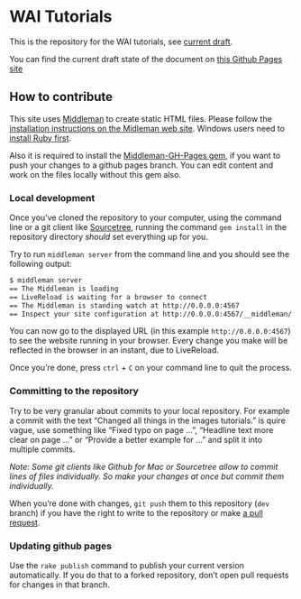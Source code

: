 # WAI Tutorials

This is the repository for the WAI tutorials, see [current draft][LivePage].

You can find the current draft state of the document on [this Github Pages site][GHPage]

## How to contribute

This site uses [Middleman][] to create static HTML files. Please follow the [installation instructions on the Midleman web site][MMInst]. Windows users need to [install Ruby first][WinRuby].

Also it is required to install the [Middleman-GH-Pages gem][MMGHP], if you want to push your changes to a github pages branch. You can edit content and work on the files locally without this gem also.

### Local development

Once you’ve cloned the repository to your computer, using the command line or a git client like [Sourcetree][], running the command `gem install` in the repository directory _should_ set everything up for you.

Try to run `middleman server` from the command line and you should see the following output:

```bash
$ middleman server
== The Middleman is loading
== LiveReload is waiting for a browser to connect
== The Middleman is standing watch at http://0.0.0.0:4567
== Inspect your site configuration at http://0.0.0.0:4567/__middleman/
```

You can now go to the displayed URL (in this example `http://0.0.0.0:4567`) to see the website running in your browser. Every change you make will be reflected in the browser in an instant, due to LiveReload.

Once you’re done, press `ctrl` + `C` on your command line to quit the process.

### Committing to the repository

Try to be very granular about commits to your local repository. For example a commit with the text “Changed all things in the images tutorials.” is quire vague, use something like “Fixed typo on page …”, “Headline text more clear on page …” or “Provide a better example for …” and split it into multiple commits.

_Note: Some git clients like Github for Mac or Sourcetree allow to commit lines of files individually. So make your changes at once but commit them individually._

When you’re done with changes, `git push` them to this repository (`dev` branch) if you have the right to write to the repository or make [a pull request][pullreq].

### Updating github pages

Use the `rake publish` command to publish your current version automatically. If you do that to a forked repository, don’t open pull requests for changes in that branch.

[LivePage]:http://www.w3.org/WAI/tutorials/
[GHPage]:http://w3c.github.io/wai-tutorials/
[Middleman]:http://middlemanapp.com/
[MMInst]:http://middlemanapp.com/basics/getting-started/
[WinRuby]:http://rubyinstaller.org/
[MMGHP]:https://github.com/neo/middleman-gh-pages
[Sourcetree]:http://www.sourcetreeapp.com/
[pullreq]:https://help.github.com/articles/using-pull-requests
